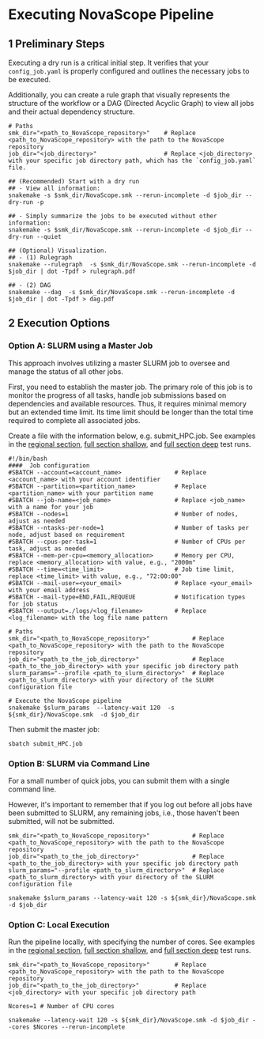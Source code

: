 
# Executing NovaScope Pipeline

## 1 Preliminary Steps 

Executing a dry run is a critical initial step. It verifies that your `config_job.yaml` is properly configured and outlines the necessary jobs to be executed. 

Additionally, you can create a rule graph that visually represents the structure of the workflow or a DAG (Directed Acyclic Graph) to view all jobs and their actual dependency structure.

```
# Paths
smk_dir="<path_to_NovaScope_repository>"    # Replace <path_to_NovaScope_repository> with the path to the NovaScope repository
job_dir="<job_directory>"                   # Replace <job_directory> with your specific job directory path, which has the `config_job.yaml` file.

## (Recommended) Start with a dry run
## - View all information:
snakemake -s $smk_dir/NovaScope.smk --rerun-incomplete -d $job_dir --dry-run -p

## - Simply summarize the jobs to be executed without other information:
snakemake -s $smk_dir/NovaScope.smk --rerun-incomplete -d $job_dir --dry-run --quiet

## (Optional) Visualization.
## - (1) Rulegraph
snakemake --rulegraph  -s $smk_dir/NovaScope.smk --rerun-incomplete -d $job_dir | dot -Tpdf > rulegraph.pdf

## - (2) DAG
snakemake --dag  -s $smk_dir/NovaScope.smk --rerun-incomplete -d $job_dir | dot -Tpdf > dag.pdf
```

## 2 Execution Options

### Option A: SLURM using a Master Job
This approach involves utilizing a master SLURM job to oversee and manage the status of all other jobs. 

First, you need to establish the master job. The primary role of this job is to monitor the progress of all tasks, handle job submissions based on dependencies and available resources. Thus, it requires minimal memory but an extended time limit. Its time limit should be longer than the total time required to complete all associated jobs.

Create a file with the information below, e.g. submit_HPC.job. See examples in the [regional section](https://github.com/seqscope/NovaScope/blob/main/testrun/regional_section/submit_HPC.job), [full section shallow](https://github.com/seqscope/NovaScope/blob/main/testrun/full_section_shallow/submit_HPC.job), and [full section deep](https://github.com/seqscope/NovaScope/blob/main/testrun/full_section_deep/submit_HPC.job) test runs.

```
#!/bin/bash
####  Job configuration
#SBATCH --account=<account_name>               # Replace <account_name> with your account identifier
#SBATCH --partition=<partition_name>           # Replace <partition_name> with your partition name
#SBATCH --job-name=<job_name>                  # Replace <job_name> with a name for your job
#SBATCH --nodes=1                              # Number of nodes, adjust as needed
#SBATCH --ntasks-per-node=1                    # Number of tasks per node, adjust based on requirement
#SBATCH --cpus-per-task=1                      # Number of CPUs per task, adjust as needed
#SBATCH --mem-per-cpu=<memory_allocation>      # Memory per CPU, replace <memory_allocation> with value, e.g., "2000m"
#SBATCH --time=<time_limit>                    # Job time limit, replace <time_limit> with value, e.g., "72:00:00"
#SBATCH --mail-user=<your_email>               # Replace <your_email> with your email address
#SBATCH --mail-type=END,FAIL,REQUEUE           # Notification types for job status
#SBATCH --output=./logs/<log_filename>         # Replace <log_filename> with the log file name pattern

# Paths
smk_dir="<path_to_NovaScope_repository>"            # Replace <path_to_NovaScope_repository> with the path to the NovaScope repository
job_dir="<path_to_the_job_directory>"               # Replace <path_to_the_job_directory> with your specific job directory path
slurm_params="--profile <path_to_slurm_directory>"  # Replace <path_to_slurm_directory> with your directory of the SLURM configuration file

# Execute the NovaScope pipeline
snakemake $slurm_params  --latency-wait 120  -s ${smk_dir}/NovaScope.smk  -d $job_dir 
```

Then submit the master job:

```
sbatch submit_HPC.job
```

### Option B: SLURM via Command Line


For a small number of quick jobs, you can submit them with a single command line. 

However, it's important to remember that if you log out before all jobs have been submitted to SLURM, any remaining jobs, i.e., those haven't been submitted, will not be submitted.

```
smk_dir="<path_to_NovaScope_repository>"            # Replace <path_to_NovaScope_repository> with the path to the NovaScope repository
job_dir="<path_to_the_job_directory>"               # Replace <path_to_the_job_directory> with your specific job directory path
slurm_params="--profile <path_to_slurm_directory>"  # Replace <path_to_slurm_directory> with your directory of the SLURM configuration file

snakemake $slurm_params --latency-wait 120 -s ${smk_dir}/NovaScope.smk -d $job_dir 
```

### Option C: Local Execution
Run the pipeline locally, with specifying the number of cores. See examples in the [regional section](https://github.com/seqscope/NovaScope/blob/main/testrun/regional_section/submit_local.sh), [full section shallow](https://github.com/seqscope/NovaScope/blob/main/testrun/full_section_shallow/submit_local.sh), and [full section deep](https://github.com/seqscope/NovaScope/blob/main/testrun/full_section_deep/submit_local.sh) test runs.

```
smk_dir="<path_to_NovaScope_repository>"       # Replace <path_to_NovaScope_repository> with the path to the NovaScope repository
job_dir="<path_to_the_job_directory>"          # Replace <job_directory> with your specific job directory path

Ncores=1 # Number of CPU cores

snakemake --latency-wait 120 -s ${smk_dir}/NovaScope.smk -d $job_dir --cores $Ncores --rerun-incomplete 
```
